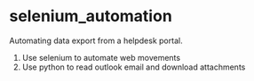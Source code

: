 # selenium_automation

Automating data export from a helpdesk portal.

1. Use selenium to automate web movements
2. Use python to read outlook email and download attachments
